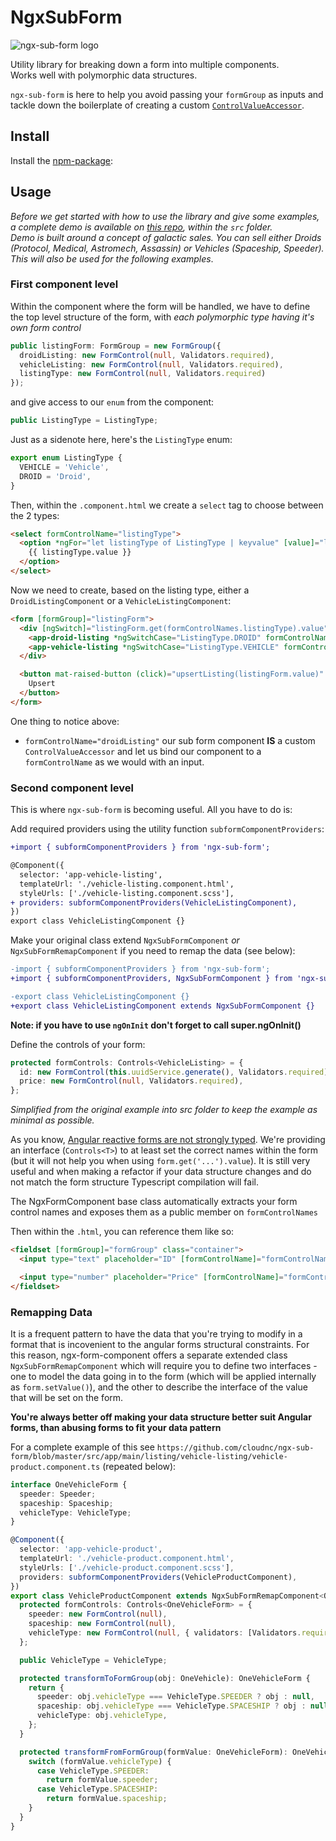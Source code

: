 # NgxSubForm

![ngx-sub-form logo](https://user-images.githubusercontent.com/4950209/53812385-45f48900-3f53-11e9-8687-b57cd335f26e.png)

Utility library for breaking down a form into multiple components.  
Works well with polymorphic data structures.

`ngx-sub-form` is here to help you avoid passing your `formGroup` as inputs and tackle down the boilerplate of creating a custom [`ControlValueAccessor`](https://angular.io/api/forms/ControlValueAccessor).

## Install

Install the [npm-package](https://www.npmjs.com/package/ngx-sub-form):

## Usage

_Before we get started with how to use the library and give some examples, a complete demo is available on [this repo](https://github.com/cloudnc/ngx-sub-form), within the `src` folder.  
Demo is built around a concept of galactic sales. You can sell either Droids (Protocol, Medical, Astromech, Assassin) or Vehicles (Spaceship, Speeder). This will also be used for the following examples_.

### First component level

Within the component where the form will be handled, we have to define the top level structure of the form, with _each
polymorphic type having it's own form control_

```ts
public listingForm: FormGroup = new FormGroup({
  droidListing: new FormControl(null, Validators.required),
  vehicleListing: new FormControl(null, Validators.required),
  listingType: new FormControl(null, Validators.required)
});
```

and give access to our `enum` from the component:

```ts
public ListingType = ListingType;
```

Just as a sidenote here, here's the `ListingType` enum:

```ts
export enum ListingType {
  VEHICLE = 'Vehicle',
  DROID = 'Droid',
}
```

Then, within the `.component.html` we create a `select` tag to choose between the 2 types:

```html
<select formControlName="listingType">
  <option *ngFor="let listingType of ListingType | keyvalue" [value]="listingType.value">
    {{ listingType.value }}
  </option>
</select>
```

Now we need to create, based on the listing type, either a `DroidListingComponent` or a `VehicleListingComponent`:

```html
<form [formGroup]="listingForm">
  <div [ngSwitch]="listingForm.get(formControlNames.listingType).value">
    <app-droid-listing *ngSwitchCase="ListingType.DROID" formControlName="droidListing"></app-droid-listing>
    <app-vehicle-listing *ngSwitchCase="ListingType.VEHICLE" formControlName="vehicleListing"></app-vehicle-listing>
  </div>

  <button mat-raised-button (click)="upsertListing(listingForm.value)" [disabled]="listingForm.invalid">
    Upsert
  </button>
</form>
```

One thing to notice above:

- `formControlName="droidListing"` our sub form component **IS** a custom `ControlValueAccessor` and let us bind our component to a `formControlName` as we would with an input.

### Second component level

This is where `ngx-sub-form` is becoming useful. All you have to do is:

Add required providers using the utility function `subformComponentProviders`:

```diff
+import { subformComponentProviders } from 'ngx-sub-form';

@Component({
  selector: 'app-vehicle-listing',
  templateUrl: './vehicle-listing.component.html',
  styleUrls: ['./vehicle-listing.component.scss'],
+ providers: subformComponentProviders(VehicleListingComponent),
})
export class VehicleListingComponent {}
```

Make your original class extend `NgxSubFormComponent` _or_ `NgxSubFormRemapComponent` if you need to remap the data (see below):

```diff
-import { subformComponentProviders } from 'ngx-sub-form';
+import { subformComponentProviders, NgxSubFormComponent } from 'ngx-sub-form';

-export class VehicleListingComponent {}
+export class VehicleListingComponent extends NgxSubFormComponent {}
```

**Note: if you have to use `ngOnInit` don't forget to call super.ngOnInit()**

Define the controls of your form:

```ts
protected formControls: Controls<VehicleListing> = {
  id: new FormControl(this.uuidService.generate(), Validators.required),
  price: new FormControl(null, Validators.required),
};

```

_Simplified from the original example into src folder to keep the example as minimal as possible._

As you know, [Angular reactive forms are not strongly typed](https://github.com/angular/angular/issues/13721). We're providing an interface (`Controls<T>`) to at least set the correct names within the form (but it will not help you when using `form.get('...').value`). It is still very useful and when making a refactor if your data structure changes and do not match the form structure Typescript compilation will fail.

The NgxFormComponent base class automatically extracts your form control names and exposes them as a public member on `formControlNames`

Then within the `.html`, you can reference them like so:

```html
<fieldset [formGroup]="formGroup" class="container">
  <input type="text" placeholder="ID" [formControlName]="formControlNames.id" />

  <input type="number" placeholder="Price" [formControlName]="formControlNames.price" />
</fieldset>
```

### Remapping Data

It is a frequent pattern to have the data that you're trying to modify in a format that is incovenient to the angular
forms structural constraints. For this reason, ngx-form-component offers a separate extended class `NgxSubFormRemapComponent`
which will require you to define two interfaces - one to model the data going in to the form (which will be applied
internally as `form.setValue()`), and the other to describe the interface of the value that will be set on the form.

**You're always better off making your data structure better suit Angular forms, than abusing forms to fit your data pattern**

For a complete example of this see `https://github.com/cloudnc/ngx-sub-form/blob/master/src/app/main/listing/vehicle-listing/vehicle-product.component.ts` (repeated below):

```ts
interface OneVehicleForm {
  speeder: Speeder;
  spaceship: Spaceship;
  vehicleType: VehicleType;
}

@Component({
  selector: 'app-vehicle-product',
  templateUrl: './vehicle-product.component.html',
  styleUrls: ['./vehicle-product.component.scss'],
  providers: subformComponentProviders(VehicleProductComponent),
})
export class VehicleProductComponent extends NgxSubFormRemapComponent<OneVehicle, OneVehicleForm> {
  protected formControls: Controls<OneVehicleForm> = {
    speeder: new FormControl(null),
    spaceship: new FormControl(null),
    vehicleType: new FormControl(null, { validators: [Validators.required] }),
  };

  public VehicleType = VehicleType;

  protected transformToFormGroup(obj: OneVehicle): OneVehicleForm {
    return {
      speeder: obj.vehicleType === VehicleType.SPEEDER ? obj : null,
      spaceship: obj.vehicleType === VehicleType.SPACESHIP ? obj : null,
      vehicleType: obj.vehicleType,
    };
  }

  protected transformFromFormGroup(formValue: OneVehicleForm): OneVehicle {
    switch (formValue.vehicleType) {
      case VehicleType.SPEEDER:
        return formValue.speeder;
      case VehicleType.SPACESHIP:
        return formValue.spaceship;
    }
  }
}
```
